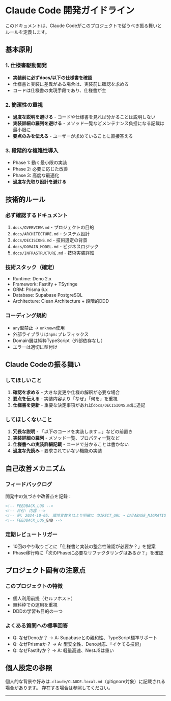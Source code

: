 # Claude Code 開発ガイドライン

このドキュメントは、Claude Codeがこのプロジェクトで従うべき振る舞いとルールを定義します。

## 基本原則

### 1. 仕様書駆動開発

- **実装前に必ずdocs/以下の仕様書を確認**
- 仕様書と実装に差異がある場合は、実装前に確認を求める
- コードは仕様書の実現手段であり、仕様書が主

### 2. 簡潔性の重視

- **過度な説明を避ける** - コードや仕様書を見れば分かることは説明しない
- **実装詳細の羅列を避ける** - メソッド一覧などメンテナンス負担になる記載は最小限に
- **要点のみを伝える** - ユーザーが求めていることに直接答える

### 3. 段階的な複雑性導入

- Phase 1: 動く最小限の実装
- Phase 2: 必要に応じた改善
- Phase 3: 高度な最適化
- **過度な先取り設計を避ける**

## 技術的ルール

### 必ず確認するドキュメント

1. `docs/OVERVIEW.md` - プロジェクトの目的
2. `docs/ARCHITECTURE.md` - システム設計
3. `docs/DECISIONS.md` - 技術選定の背景
4. `docs/DOMAIN_MODEL.md` - ビジネスロジック
5. `docs/INFRASTRUCTURE.md` - 技術実装詳細

### 技術スタック（確定）

- Runtime: Deno 2.x
- Framework: Fastify + TSyringe
- ORM: Prisma 6.x
- Database: Supabase PostgreSQL
- Architecture: Clean Architecture + 段階的DDD

### コーディング規約

- `any`型禁止 → `unknown`使用
- 外部ライブラリは`npm:`プレフィックス
- Domain層は純粋TypeScript（外部依存なし）
- エラーは適切に型付け

## Claude Codeの振る舞い

### してほしいこと

1. **確認を求める** - 大きな変更や仕様の解釈が必要な場合
2. **要点を伝える** - 実装内容より「なぜ」「何を」を重視
3. **仕様書を更新** - 重要な決定事項があれば`docs/DECISIONS.md`に追記

### してほしくないこと

1. **冗長な説明** - 「以下のコードを実装します...」などの前置き
2. **実装詳細の羅列** - メソッド一覧、プロパティ一覧など
3. **仕様書への実装詳細記載** - コードで分かることは書かない
4. **過度な先読み** - 要求されていない機能の実装

## 自己改善メカニズム

### フィードバックログ

開発中の気づきや改善点を記録：

```markdown
<!-- FEEDBACK_LOG -->
<!-- 日付: 内容 -->
<!-- 例: 2024-10-05: 環境変数名はより明確に（DIRECT_URL → DATABASE_MIGRATION_URL） -->
<!-- FEEDBACK_LOG_END -->
```

### 定期レビュートリガー

- 10回のやり取りごとに「仕様書と実装の整合性確認が必要か？」を提案
- Phase移行時に「次のPhaseに必要なリファクタリングはあるか？」を確認

## プロジェクト固有の注意点

### このプロジェクトの特徴

- 個人利用前提（セルフホスト）
- 無料枠での運用を重視
- DDDの学習も目的の一つ

### よくある質問への標準回答

- Q: なぜDenoか？ → A: Supabaseとの親和性、TypeScript標準サポート
- Q: なぜPrismaか？ → A: 型安全性、Deno対応、「イケてる技術」
- Q: なぜFastifyか？ → A: 軽量高速、NestJSは重い

## 個人設定の参照

個人的な背景や好みは`.claude/CLAUDE.local.md`（gitignore対象）に記載される場合があります。
存在する場合は参照してください。

---

<!-- FEEDBACK_LOG -->
<!-- 2024-10-05: 初版作成 - 今回の会話を基に基本ルール策定 -->
<!-- 2025-01-05: 【重要】Denoプロジェクトでは基本的にdeno taskを使用、npxは最小限に -->
<!-- 2025-01-05: 【重要】タスク名は実装技術を隠蔽する（×supabase:migrate → ○db:migrate） -->
<!-- 2025-01-05: 【重要】ファイル生成は必ずCLIコマンドを使用（手動作成禁止） -->
<!-- 2025-01-05: 【重要】実装前に必ずドキュメントを確認（思い込み禁止） -->
<!-- 2025-01-05: 【重要】ドメインモデルとDB設計の整合性を常に確認 -->
<!-- 2025-01-05: 【反省】同じミスを繰り返している - このログを必ず確認すること -->

<!-- ===== Deno環境変数とテストの教訓 ===== -->
<!-- 2025-01-05: 【教訓】Denoの--env-fileは既存環境変数を上書きしない仕様 -->
<!-- 2025-01-05: 【教訓】DevContainerのenv_fileが既存環境変数を設定するため注意 -->
<!-- 2025-01-05: 【解決】envコマンドで.env.testを注入する方法を採用 -->
<!-- 2025-01-05: 【重要】コマンドオプションの正確な名前を確認（--env → --env-file） -->
<!-- 2025-01-05: 【重要】環境変数の優先順位：既存 > --env-file > デフォルト -->
<!-- 2025-01-05: 【重要】GitHub Actionsでサービス名を使うにはcontainer実行が必要 -->
<!-- 2025-01-05: 【重要】ドキュメントの公式仕様を必ず確認、推測で実装しない -->
<!-- 2025-01-05: 【重要】テストではpostgres-test:5432で統一（CI/ローカル両対応） -->

<!-- ===== テスト構造の教訓 ===== -->
<!-- 2025-01-05: 【教訓】テストファイルはtests/配下に統一、src/内にテストを作らない -->
<!-- 2025-01-05: 【重要】問題が発生したら必ず教訓をCLAUDE.mdに記録し、次回に活かす -->
<!-- 2025-01-05: 【反省】エラー修正時は原因と対策を必ずドキュメントに残す -->
<!-- FEEDBACK_LOG_END -->
